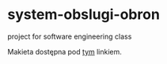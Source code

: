 # system-obslugi-obron
project for software engineering class

Makieta dostępna pod [tym](https://marvelapp.com/prototype/fbb4c07/screen/74863553) linkiem.
